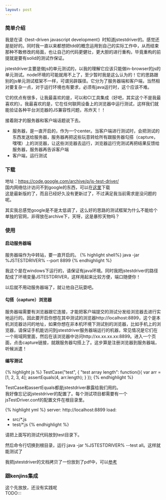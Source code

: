 ```yaml
---
layout: post
---
```

### 简单介绍
我是在读《test-driven javascript development》时知道jstestdriver的。感觉还是挺好的。同时我一直以来都想把tdd的概念运用到自己的实际工作中，从而结束那种不敢修改的局面，也让自己的代码更健壮，更大胆的进行重构，毕竟重构的前提就是要有solid的测试作保证。  

jstestdriver主要是做js的单元测试的，以我的理解它应该只能做in-browser的js的单元测试。node环境的可能就用不上了，至少暂时我是这么认为的！它的思路跟别的js单元测试框架不一样，可谓另辟蹊径。它分为了服务器端和客户端，当然相对要复杂一点，对于运行环境也有要求，必须有java运行时，这个应该不难。

它的优点有很多，让我最喜欢的是，可以和CI工具集成（好吧，其实这个不是我最喜欢的）。我最喜欢的是，它在任何联网设备上的浏览器中运行测试，这样我们就能验证各种平台浏览器的JS兼容性问题，吊炸天！！

接着刚才的服务器和客户端话题说下去。
- 服务器，是一直开启的，作为一个center。当客户端进行测试时，会把测试的东西发送给服务器，服务器再把这些玩意转给所有跟服务器勾搭（capture，嘿嘿）上的浏览器，让这些浏览器去运行，浏览器运行完测试再把结果反馈给服务器，服务器再告诉客户端
- 客户端，运行测试

### 下载
地址：https://code.google.com/archive/p/js-test-driver/  
国内网络估计访问不到google的东西，可以在[这里](/attachments/jstestdriver-1.3.5.jar)下载  
这是最新版的了，而且已经好久没有更新过了，不过满足我当前需求是没问题的呢。

其实我总感觉google是不是太低调了，这么好的思路的测试框架为什么不能给个单独的官网，非得放在archive下，天呀，这是暴殄天物吗？

### 使用
#### 启动服务器端
服务器端作为中转站，要一直开启的。
{% highlight shell%}
java -jar %JSTESTDRIVER% --port 8899
{% endhighlight %}

我这个是在windows下运行的，请保证有java环境。同时我把jstestdriver的路径配成了环境变量JSTESTDRIVER，这样用起来比较方便，端口随便你！

以后就不用动服务器端了，就让他自己玩耍吧。

#### 勾搭（capture）浏览器
服务器端需要有浏览器跟它连接，才能把客户端提交的测试分发给浏览器去进行实地运行的。因此要开启你想在其中测试的浏览器http://localhost:8899，这个是本机浏览器访问的地址，如果你想在非本机环境下测试别的浏览器，比如手机上的浏览器，请保证手机能访问到jstestdriver服务器端运行的机器，常见情况是它们在一个局域网里面，然后在该浏览器中访问http://xx.xx.xx.xx:8899。进入一个页面，点击capture链接，就跟服务器勾搭上了。这步算是注册浏览器到服务器端，听候派遣！

#### 编写测试
{% highlight js %}
TestCase("test", {
	"test array length": function(){
		var arr = [1, 2, 3, 4];
		assertEquals(4, arr.length);
	}
});
{% endhighlight %}

TestCase和assertEquals都是jstestdriver暴露给我们用的。  
我好像忘记说jstestdriver的配置了。每个测试项目都需要有一个jsTestDriver.conf的配置文件在根目录里。

{% highlight yml %}
server: http://localhost:8899
load:
  - src/*.js
  - test/*.js
{% endhighlight %}

请把上面写的测试代码放到test目录下。

然后命令行切换到根目录，运行:java -jar %JSTESTDRIVER% --test all。这样就能测试了

我把jstestdriver的文档拷贝了一份放到了pdf中，可以[参考](/attachments/jstestdriver-doc.pdf)

### 跟kenjins集成
这个先放放，还没有实践呢  
TODO:::